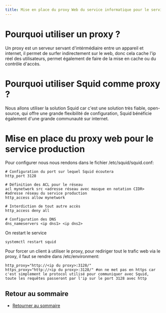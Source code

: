 ```yaml
---
title: Mise en place du proxy Web du service informatique pour le service production
---
```


# Pourquoi utiliser un proxy ?

Un proxy est un serveur servant d'intérmédiaire entre un appareil et internet, il permet de surfer indirectement sur le web, donc cela cache l'ip réel des utilisateurs, permet également de faire de la mise en cache ou du contrôle d'accès.

# Pourquoi utiliser Squid comme proxy ?

Nous allons utiliser la solution Squid car c'est une solution très fiable, open-source, qui offre une grande flexibilité de configuration, Squid bénéficie également d'une grande communauté sur internet.

# Mise en place du proxy web pour le service production


Pour configurer nous nous rendons dans le fichier /etc/squid/squid.conf:

```
# Configuration du port sur lequel Squid écoutera
http_port 3128

# Définition des ACL pour le réseau
acl mynetwork src <adresse réseau avec masque en notation CIDR> #adresse réseau du service production
http_access allow mynetwork

# Interdiction de tout autre accès
http_access deny all

# Configuration des DNS
dns_nameservers <ip dns1> <ip dns2>
```

On restart le service
```
systemctl restart squid
```

Pour forcer un client à utiliser le proxy, pour rediriger tout le trafic web via le proxy, il faut se rendre dans /etc/environment:

```
http_proxy="http://<ip du proxy>:3128/"
https_proxy="http://<ip du proxy>:3128/" #on ne met pas en https car c'est simplement le protocol utilisé pour communiquer avec Squid, toute les requêtes passeront par l'ip sur le port 3128 avec http
```

## Retour au sommaire

- [Retourner au sommaire](../../README.md#documentations---liens-rapide)